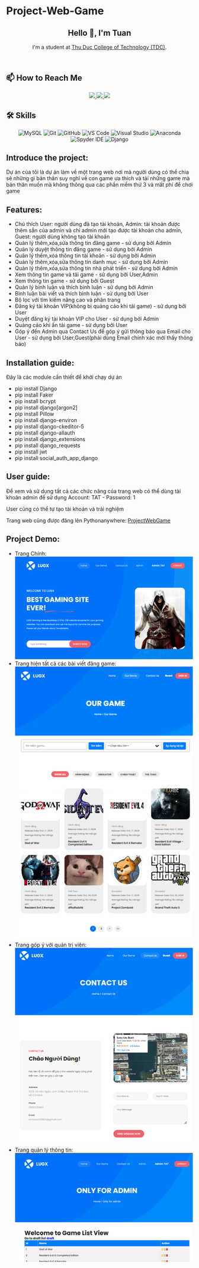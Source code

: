 # Project-Web-Game
<h2 align="center">Hello 👋, I'm Tuan</h2>

<p align="center">
  I'm a student at <a href="https://el.tdc.edu.vn/" target="_blank">Thu Duc College of Technology (TDC)</a>.
</p>

<br />

## 📫 How to Reach Me

<p align="center">
  <a href="https://www.facebook.com/profile.php?id=100045664062141&mibextid=ZbWKwL" alt="Facebook" target="_blank">
    <img src="https://img.icons8.com/fluent/48/000000/facebook-new.png" />
  </a> 
  <a href="https://github.com/TAT2511" alt="GitHub" target="_blank">
    <img src="https://img.icons8.com/fluent/48/000000/github.png"/>
  </a> 
  <a href="mailto:trananhtuan.tdc.2223@gmail.com" alt="Email" target="_blank">
    <img src="https://img.icons8.com/fluent/48/000000/mailing.png"/>
  </a>
</p>

## 🛠️ Skills

<p align="center">
  <img src="https://img.icons8.com/color/48/000000/mysql-logo.png" alt="MySQL"/>
  <img src="https://img.icons8.com/color/48/000000/git.png" alt="Git"/>
  <img src="https://img.icons8.com/color/48/000000/github-2.png" alt="GitHub"/>
  <img src="https://img.icons8.com/color/48/000000/visual-studio-code-2019.png" alt="VS Code"/>
  <img src="https://img.icons8.com/color/48/null/visual-studio--v2.png" alt="Visual Studio"/>
  <img src="https://img.icons8.com/dusk/48/000000/anaconda.png" alt="Anaconda"/>
  <img src="https://img.icons8.com/fluent/48/000000/spyder-ide.png" alt="Spyder IDE"/>
  <img src="https://img.icons8.com/color/48/000000/django.png" alt="Django"/>
</p>

## Introduce the project:
<p>
Dự án của tôi là dự án làm về một trang web nơi mà người dùng có thể chia sẽ những gì bản thân suy nghĩ về con game ưa thích và tải những game mà bản thân muốn mà không thông qua các phần mềm thứ 3 và mất phí để chơi game
</p>

## Features:
- Chú thích User: người dùng đã tạo tài khoản, Admin: tài khoản được thêm sẵn của admin và chỉ admin mới tạo được tài khoản cho admin, Guest: người dùng không tạo tài khoản 
- Quản lý thêm,xóa,sửa thông tin đăng game - sử dụng bởi Admin
- Quản lý duyệt thông tin đăng game - sử dụng bởi Admin
- Quản lý thêm,xóa thông tin tài khoản - sử dụng bởi Admin
- Quản lý thêm,xóa,sửa thông tin danh mục - sử dụng bởi Admin
- Quản lý thêm,xóa,sửa thông tin nhà phát triển - sử dụng bởi Admin
- Xem thông tin game và tải game - sử dụng bởi User,Admin
- Xem thông tin game - sử dụng bởi Guest
- Quản lý bình luận và thích bình luận - sử dụng bởi Admin
- Bình luận bài viết và thích bình luận - sử dụng bởi User
- Bộ lọc với tìm kiếm nâng cao và phân trang
- Đăng ký tài khoản VIP(không bị quảng cáo khi tải game) - sử dụng bởi User
- Duyệt đăng ký tài khoản VIP cho User - sử dụng bởi Admin
- Quảng cáo khi ấn tải game - sử dụng bởi User
- Góp ý đến Admin qua Contact Us để góp ý gửi thông báo qua Email cho User - sử dụng bởi User,Guest(phải dùng Email chính xác mới thấy thông báo)

## Installation guide:
<p>Đây là các module cần thiết để khởi chạy dự án</p>

- pip install Django
- pip install Faker
- pip install bcrypt
- pip install django[argon2] 
- pip install Pillow
- pip install django-environ
- pip install django-ckeditor-5
- pip install django-allauth
- pip install django_extensions
- pip install django_requests
- pip install jwt
- pip install social_auth_app_django

## User guide:
<p>Để xem và sử dụng tất cả các chức năng của trang web có thể dùng tài khoản admin để sử dụng Account: TAT - Password: 1</p>
<p>User cũng có thể tự tạo tài khoản và trải nghiệm</p>
<p>Trang web cũng được đăng lên Pythonanywhere: <a href="https://tat25.pythonanywhere.com/ProjectWebGame/index/" alt="Web" target="_blank">ProjectWebGame</a></p>

## Project Demo:
- Trang Chính:
![ProjectWebGame](ReadMe/index.png)
- Trang hiện tất cả các bài viết đăng game:
![ProjectWebGame](ReadMe/OurGame.png)
- Trang góp ý với quản trị viên:
![ProjectWebGame](ReadMe/ContactUs.png)
- Trang quản lý thông tin:
![ProjectWebGame](ReadMe/manage.png)
